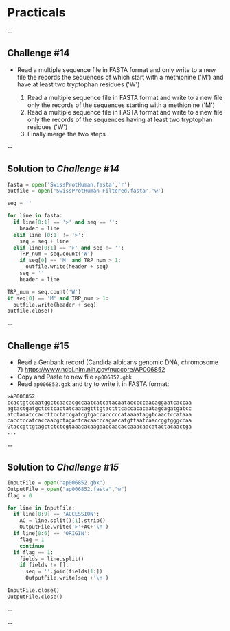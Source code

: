 # Practicals

--

## **Challenge #14**

+  Read a multiple sequence file in FASTA format and only write to a new file the records the sequences of which start with a methionine ('M') and have at least two tryptophan residues ('W')

    1. Read a multiple sequence file in FASTA format and write to a new file only the records of the sequences starting with a methionine ('M')
    2. Read a multiple sequence file in FASTA format and write to a new file only the records of the sequences having at least two tryptophan residues ('W')
    3. Finally merge the two steps

--

## Solution to *Challenge #14*
```python
fasta = open('SwissProtHuman.fasta','r')
outfile = open('SwissProtHuman-Filtered.fasta','w')

seq = ''

for line in fasta:
  if line[0:1] == '>' and seq == '':
    header = line
  elif line [0:1] != '>':
    seq = seq + line
  elif line[0:1] == '>' and seq != '':
    TRP_num = seq.count('W')
    if seq[0] == 'M' and TRP_num > 1:
      outfile.write(header + seq)
    seq = ''
    header = line

TRP_num = seq.count('W')
if seq[0] == 'M' and TRP_num > 1:
  outfile.write(header + seq)
outfile.close()
```

--

## **Challenge #15**


* Read a Genbank record (Candida albicans genomic DNA, chromosome 7) https://www.ncbi.nlm.nih.gov/nuccore/AP006852
* Copy and Paste to new file `ap006852.gbk`
* Read `ap006852.gbk` and try to write it in FASTA format:
```
>AP006852
ccactgtccaatggctcaacacgccaatcatcatacaatacccccaacaggaatcaccaa
agtactgatgcttctcactatcaatagtttgtactttcaccacacaatagcagatgatcc
atctaaatccaccttcctatcgatcgtgaccacccccataaaataggtcaactccataaa
cacctccatcaccaacgctagactcacaacccagaacatgttaatcaaccggtgggccaa
Gtaccgttgtagctctctcgtaaacacaagaaccaacaccaaacaacatactacaactga
...
```

--

## Solution to *Challenge #15*

```python
InputFile = open("ap006852.gbk")
OutputFile = open("ap006852.fasta","w")
flag = 0

for line in InputFile:
  if line[0:9] == 'ACCESSION':
    AC = line.split()[1].strip()
    OutputFile.write('>'+AC+'\n')
  if line[0:6] == 'ORIGIN':
    flag = 1
    continue
  if flag == 1:
    fields = line.split()
    if fields != []:
      seq = ''.join(fields[1:])
      OutputFile.write(seq +'\n')

InputFile.close()
OutputFile.close()
```

--


--
